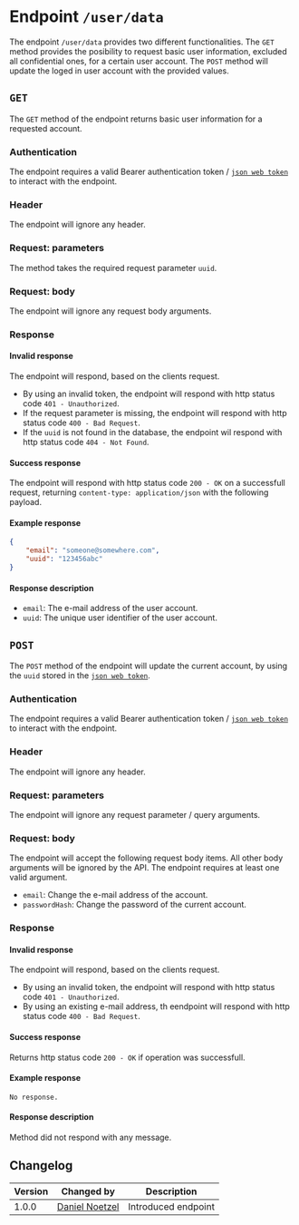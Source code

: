 # Endpoint `/user/data`
The endpoint `/user/data` provides two different functionalities. The `GET` method provides the posibility to request basic user information, excluded all confidential ones, for a certain user account. The `POST` method will update the loged in user account with the provided values.

## `GET`
The `GET` method of the endpoint returns basic user information for a requested account.

### Authentication
The endpoint requires a valid Bearer authentication token / [`json web token`](../../data/jwt.md) to interact with the endpoint.

### Header
The endpoint will ignore any header.

### Request: parameters
The method takes the required request parameter `uuid`.

### Request: body
The endpoint will ignore any request body arguments.

### Response
#### Invalid response
The endpoint will respond, based on the clients request.
- By using an invalid token, the endpoint will respond with http status code `401 - Unauthorized`.
- If the request parameter is missing, the endpoint will respond with http status code `400 - Bad Request`.
- If the `uuid` is not found in the database, the endpoint wil respond with http status code `404 - Not Found`.

#### Success response
The endpoint will respond with http status code `200 - OK` on a successfull request, returning `content-type: application/json` with the following payload.

#### Example response
```json
{
    "email": "someone@somewhere.com",
    "uuid": "123456abc"
}
```

#### Response description
- `email`: The e-mail address of the user account.
- `uuid`: The unique user identifier of the user account.

## `POST`
The `POST` method of the endpoint will update the current account, by using the `uuid` stored in the [`json web token`](../../data/jwt.md).

### Authentication
The endpoint requires a valid Bearer authentication token / [`json web token`](../../data/jwt.md) to interact with the endpoint.

### Header
The endpoint will ignore any header.

### Request: parameters
The endpoint will ignore any request parameter / query arguments.

### Request: body
The endpoint will accept the following request body items. All other body arguments will be ignored by the API. The endpoint requires at least one valid argument.

- `email`: Change the e-mail address of the account.
- `passwordHash`: Change the password of the current account.

### Response
#### Invalid response
The endpoint will respond, based on the clients request.
- By using an invalid token, the endpoint will respond with http status code `401 - Unauthorized`.
- By using an existing e-mail address, th eendpoint will respond with http status code `400 - Bad Request`.

#### Success response
Returns http status code `200 - OK` if operation was successfull.

#### Example response
```
No response.
```

#### Response description
Method did not respond with any message.

## Changelog
| Version | Changed by | Description |
|-------------|-------------|----|
| 1.0.0 | [Daniel Noetzel](mailto:daniel.noetzel@gmail.com) | Introduced endpoint |